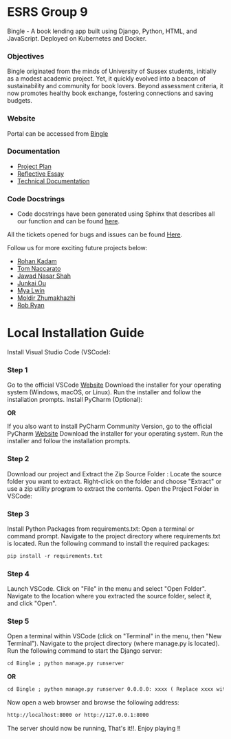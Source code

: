 # ESRS Group 9
Bingle - A book lending app built using Django, Python, HTML, and JavaScript. Deployed on Kubernetes and Docker.

### Objectives
Bingle originated from the minds of University of Sussex students, initially as a modest academic project. Yet, it quickly evolved into a beacon of sustainability and community for book lovers. Beyond assessment criteria, it now promotes healthy book exchange, fostering connections and saving budgets.

### Website
Portal can be accessed from [Bingle](http://bingle.amanthapa.com.np)

### Documentation
- [Project Plan](./Documents/Project-Plan-Grp-6.pdf)
- [Reflective Essay](./Documents/947G5_Group_6_Reflective_Essay.pdf)
- [Technical Documentation](./portal/portal_app/static/portal_app/doc/technical.pdf)

### Code Docstrings
- Code docstrings have been generated using Sphinx that describes all our function and can be found [here](Bingle/docs).

All the tickets opened for bugs and issues can be found [Here](https://github.com/thepercyj/esrs-group-9/issues?q=is%3Aissue+is%3Aclosed).

Follow us for more exciting future projects below:
- [Rohan Kadam](https://github.com/Rez27)
- [Tom Naccarato](https://github.com/tnaccarato)
- [Jawad Nasar Shah](https://github.com/jawadnasar)
- [Junkai Ou](https://github.com/JUNKAIOU)
- [Mya Lwin](https://github.com/Mya2328)
- [Moldir Zhumakhazhi](https://github.com/Moka364mz)
- [Rob Ryan](https://github.com/RobRyan1122)

# Local Installation Guide

Install Visual Studio Code (VSCode):

### Step 1  
Go to the official VSCode [Website](https://code.visualstudio.com/download)
Download the installer for your operating system (Windows, macOS, or Linux).
Run the installer and follow the installation prompts.
Install PyCharm (Optional):

**OR**

If you also want to install PyCharm Community Version, go to the official PyCharm [Website](https://code.visualstudio.com/download)
Download the installer for your operating system.
Run the installer and follow the installation prompts.

### Step 2
Download our project and Extract the Zip Source Folder :
Locate the source folder you want to extract.
Right-click on the folder and choose "Extract" or use a zip utility program to extract the contents.
Open the Project Folder in VSCode:

### Step 3
Install Python Packages from requirements.txt:
Open a terminal or command prompt.
Navigate to the project directory where requirements.txt is located.
Run the following command to install the required packages:
```markdown
pip install -r requirements.txt
```

### Step 4  
Launch VSCode.
Click on "File" in the menu and select "Open Folder".
Navigate to the location where you extracted the source folder, select it, and click "Open".

### Step 5  
Open a terminal within VSCode (click on "Terminal" in the menu, then "New Terminal").
Navigate to the project directory (where manage.py is located).
Run the following command to start the Django server:
```markdown
cd Bingle ; python manage.py runserver
```
**OR**
```markdown
cd Bingle ; python manage.py runserver 0.0.0.0: xxxx ( Replace xxxx with any port you want to use to run the server on aside from default 8000)
```

Now open a web browser and browse the following address:
```markdown
http://localhost:8000 or http://127.0.0.1:8000
```
The server should now be running, That's it!!. Enjoy playing !!

